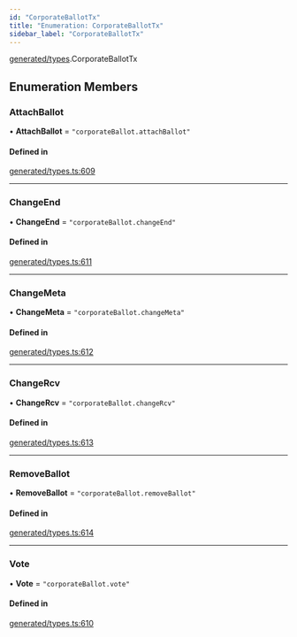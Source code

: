 ```yaml
---
id: "CorporateBallotTx"
title: "Enumeration: CorporateBallotTx"
sidebar_label: "CorporateBallotTx"
---
```


[generated/types](../../../../modules/Generated/Types/Types.md).CorporateBallotTx

## Enumeration Members

### AttachBallot

• **AttachBallot** = ``"corporateBallot.attachBallot"``

#### Defined in

[generated/types.ts:609](https://github.com/PolymeshAssociation/polymesh-sdk/blob/8a9e72221/src/generated/types.ts#L609)

___

### ChangeEnd

• **ChangeEnd** = ``"corporateBallot.changeEnd"``

#### Defined in

[generated/types.ts:611](https://github.com/PolymeshAssociation/polymesh-sdk/blob/8a9e72221/src/generated/types.ts#L611)

___

### ChangeMeta

• **ChangeMeta** = ``"corporateBallot.changeMeta"``

#### Defined in

[generated/types.ts:612](https://github.com/PolymeshAssociation/polymesh-sdk/blob/8a9e72221/src/generated/types.ts#L612)

___

### ChangeRcv

• **ChangeRcv** = ``"corporateBallot.changeRcv"``

#### Defined in

[generated/types.ts:613](https://github.com/PolymeshAssociation/polymesh-sdk/blob/8a9e72221/src/generated/types.ts#L613)

___

### RemoveBallot

• **RemoveBallot** = ``"corporateBallot.removeBallot"``

#### Defined in

[generated/types.ts:614](https://github.com/PolymeshAssociation/polymesh-sdk/blob/8a9e72221/src/generated/types.ts#L614)

___

### Vote

• **Vote** = ``"corporateBallot.vote"``

#### Defined in

[generated/types.ts:610](https://github.com/PolymeshAssociation/polymesh-sdk/blob/8a9e72221/src/generated/types.ts#L610)
